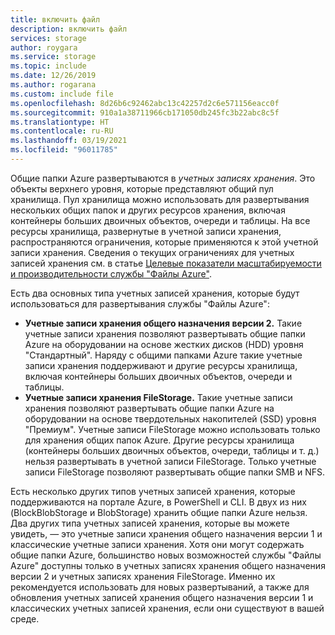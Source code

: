 ```yaml
---
title: включить файл
description: включить файл
services: storage
author: roygara
ms.service: storage
ms.topic: include
ms.date: 12/26/2019
ms.author: rogarana
ms.custom: include file
ms.openlocfilehash: 8d26b6c92462abc13c42257d2c6e571156eacc0f
ms.sourcegitcommit: 910a1a38711966cb171050db245fc3b22abc8c5f
ms.translationtype: HT
ms.contentlocale: ru-RU
ms.lasthandoff: 03/19/2021
ms.locfileid: "96011785"
---
```

Общие папки Azure развертываются в *учетных записях хранения*. Это объекты верхнего уровня, которые представляют общий пул хранилища. Пул хранилища можно использовать для развертывания нескольких общих папок и других ресурсов хранения, включая контейнеры больших двоичных объектов, очереди и таблицы. На все ресурсы хранилища, развернутые в учетной записи хранения, распространяются ограничения, которые применяются к этой учетной записи хранения. Сведения о текущих ограничениях для учетных записей хранения см. в статье [Целевые показатели масштабируемости и производительности службы "Файлы Azure"](../articles/storage/files/storage-files-scale-targets.md).

Есть два основных типа учетных записей хранения, которые будут использоваться для развертывания службы "Файлы Azure": 
- **Учетные записи хранения общего назначения версии 2.** Такие учетные записи хранения позволяют развертывать общие папки Azure на оборудовании на основе жестких дисков (HDD) уровня "Стандартный". Наряду с общими папками Azure такие учетные записи хранения поддерживают и другие ресурсы хранилища, включая контейнеры больших двоичных объектов, очереди и таблицы. 
- **Учетные записи хранения FileStorage.** Такие учетные записи хранения позволяют развертывать общие папки Azure на оборудовании на основе твердотельных накопителей (SSD) уровня "Премиум". Учетные записи FileStorage можно использовать только для хранения общих папок Azure. Другие ресурсы хранилища (контейнеры больших двоичных объектов, очереди, таблицы и т. д.) нельзя развертывать в учетной записи FileStorage. Только учетные записи FileStorage позволяют развертывать общие папки SMB и NFS.

Есть несколько других типов учетных записей хранения, которые поддерживаются на портале Azure, в PowerShell и CLI. В двух из них (BlockBlobStorage и BlobStorage) хранить общие папки Azure нельзя. Два других типа учетных записей хранения, которые вы можете увидеть, — это учетные записи хранения общего назначения версии 1 и классические учетные записи хранения. Хотя они могут содержать общие папки Azure, большинство новых возможностей службы "Файлы Azure" доступны только в учетных записях хранения общего назначения версии 2 и учетных записях хранения FileStorage. Именно их рекомендуется использовать для новых развертываний, а также для обновления учетных записей хранения общего назначения версии 1 и классических учетных записей хранения, если они существуют в вашей среде.  